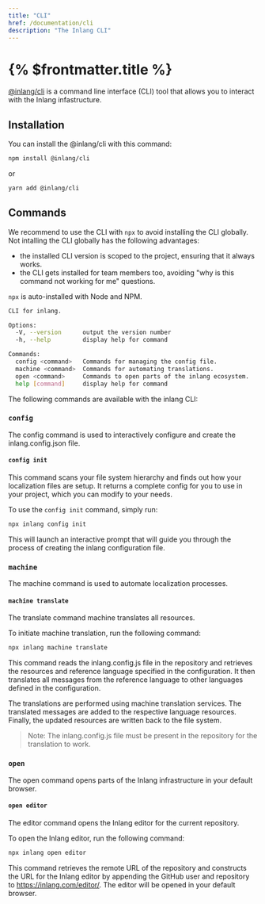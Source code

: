 ```yaml
---
title: "CLI"
href: /documentation/cli
description: "The Inlang CLI"
---
```


# {% $frontmatter.title %}

[@inlang/cli](https://github.com/inlang/inlang/tree/main/source-code/cli) is a command line interface (CLI) tool that allows you to interact with the Inlang infastructure.

## Installation

You can install the @inlang/cli with this command:

```sh
npm install @inlang/cli
```

or

```sh
yarn add @inlang/cli
```

## Commands

We recommend to use the CLI with `npx` to avoid installing the CLI globally. Not intalling the CLI globally has the following advantages:

- the installed CLI version is scoped to the project, ensuring that it always works.
- the CLI gets installed for team members too, avoiding "why is this command not working for me" questions.

`npx` is auto-installed with Node and NPM.

```sh
CLI for inlang.

Options:
  -V, --version      output the version number
  -h, --help         display help for command

Commands:
  config <command>   Commands for managing the config file.
  machine <command>  Commands for automating translations.
  open <command>     Commands to open parts of the inlang ecosystem.
  help [command]     display help for command
```

The following commands are available with the inlang CLI:

### `config`

The config command is used to interactively configure and create the inlang.config.json file.

#### `config init`

This command scans your file system hierarchy and finds out how your localization files are setup.
It returns a complete config for you to use in your project, which you can modify to your needs.

To use the `config init` command, simply run:

```sh
npx inlang config init
```

This will launch an interactive prompt that will guide you through the process of creating the inlang configuration file.

### `machine`

The machine command is used to automate localization processes.

#### `machine translate`

The translate command machine translates all resources.

To initiate machine translation, run the following command:

```sh
npx inlang machine translate
```

This command reads the inlang.config.js file in the repository and retrieves the resources and reference language specified in the configuration. It then translates all messages from the reference language to other languages defined in the configuration.

The translations are performed using machine translation services. The translated messages are added to the respective language resources. Finally, the updated resources are written back to the file system.

> Note: The inlang.config.js file must be present in the repository for the translation to work.

### `open`

The open command opens parts of the Inlang infrastructure in your default browser.

#### `open editor`

The editor command opens the Inlang editor for the current repository.

To open the Inlang editor, run the following command:

```sh
npx inlang open editor
```

This command retrieves the remote URL of the repository and constructs the URL for the Inlang editor by appending the GitHub user and repository to https://inlang.com/editor/. The editor will be opened in your default browser.
